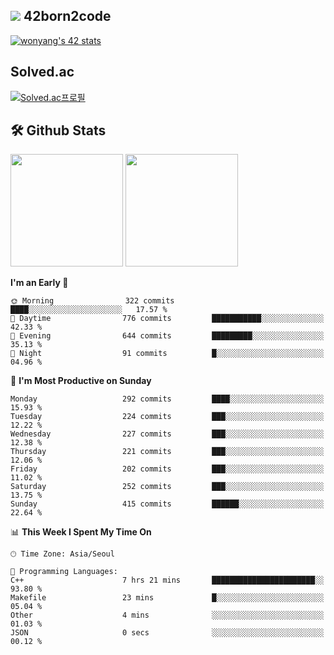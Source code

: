 
## <img src="https://img.shields.io/badge/-000000?style=flat&logo=42&logoColor=white"> 42born2code
[![wonyang's 42 stats](https://badge42.vercel.app/api/v2/cl5nhe5b6007809kydha7ht42/stats?cursusId=21&coalitionId=88)](https://profile.intra.42.fr/users/wonyang)

## Solved.ac
[![Solved.ac프로필](http://mazassumnida.wtf/api/v2/generate_badge?boj=bennyws)](https://solved.ac/bennyws)

## 🛠️ Github Stats
<p>
  <img height="180em" src="https://github-readme-stats-veggie-garden.vercel.app/api?username=gemstoneyang&show_icons=true&include_all_commits=true&bg_color=30,e96443,904e95&title_color=fff&text_color=fff">
  <img height="180em" src="https://github-readme-stats-veggie-garden.vercel.app/api/top-langs/?username=gemstoneyang&layout=compact&bg_color=30,e96443,904e95&title_color=fff&text_color=fff">
</p>

<!--START_SECTION:waka-->
**I'm an Early 🐤** 

```text
🌞 Morning                322 commits         ████░░░░░░░░░░░░░░░░░░░░░   17.57 % 
🌆 Daytime                776 commits         ███████████░░░░░░░░░░░░░░   42.33 % 
🌃 Evening                644 commits         █████████░░░░░░░░░░░░░░░░   35.13 % 
🌙 Night                  91 commits          █░░░░░░░░░░░░░░░░░░░░░░░░   04.96 % 
```
📅 **I'm Most Productive on Sunday** 

```text
Monday                   292 commits         ████░░░░░░░░░░░░░░░░░░░░░   15.93 % 
Tuesday                  224 commits         ███░░░░░░░░░░░░░░░░░░░░░░   12.22 % 
Wednesday                227 commits         ███░░░░░░░░░░░░░░░░░░░░░░   12.38 % 
Thursday                 221 commits         ███░░░░░░░░░░░░░░░░░░░░░░   12.06 % 
Friday                   202 commits         ███░░░░░░░░░░░░░░░░░░░░░░   11.02 % 
Saturday                 252 commits         ███░░░░░░░░░░░░░░░░░░░░░░   13.75 % 
Sunday                   415 commits         ██████░░░░░░░░░░░░░░░░░░░   22.64 % 
```


📊 **This Week I Spent My Time On** 

```text
🕑︎ Time Zone: Asia/Seoul

💬 Programming Languages: 
C++                      7 hrs 21 mins       ███████████████████████░░   93.80 % 
Makefile                 23 mins             █░░░░░░░░░░░░░░░░░░░░░░░░   05.04 % 
Other                    4 mins              ░░░░░░░░░░░░░░░░░░░░░░░░░   01.03 % 
JSON                     0 secs              ░░░░░░░░░░░░░░░░░░░░░░░░░   00.12 % 
```


<!--END_SECTION:waka-->
